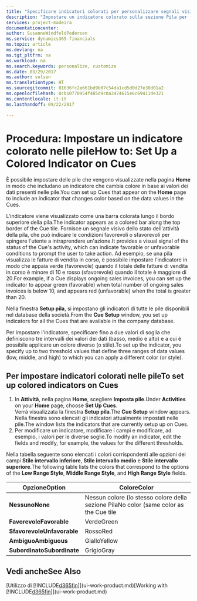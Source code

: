 ```yaml
---
title: "Specificare indicatori colorati per personalizzare segnali visivi sull'attività di una pila | Documenti Microsoft"
description: "Impostare un indicatore colorato sulla sezione Pila per fornire un segnale visivo per personalizzato per l'attività di una pila."
services: project-madeira
documentationcenter: 
author: SusanneWindfeldPedersen
ms.service: dynamics365-financials
ms.topic: article
ms.devlang: na
ms.tgt_pltfrm: na
ms.workload: na
ms.search.keywords: personalize, customize
ms.date: 03/29/2017
ms.author: solsen
ms.translationtype: HT
ms.sourcegitcommit: 81636fc2e661bd9b07c54da1cd5d0d27e30d01a2
ms.openlocfilehash: 0cb10770954f485d9c0a3474615e6c69411de321
ms.contentlocale: it-it
ms.lasthandoff: 09/22/2017

---
```

# <a name="how-to-set-up-a-colored-indicator-on-cues"></a><span data-ttu-id="542f2-103">Procedura: Impostare un indicatore colorato nelle pile</span><span class="sxs-lookup"><span data-stu-id="542f2-103">How to: Set Up a Colored Indicator on Cues</span></span>
<span data-ttu-id="542f2-104">È possibile impostare delle pile che vengono visualizzate nella pagina **Home** in modo che includano un indicatore che cambia colore in base ai valori dei dati presenti nelle pile.</span><span class="sxs-lookup"><span data-stu-id="542f2-104">You can set up Cues that appear on the **Home** page to include an indicator that changes color based on the data values in the Cues.</span></span>

<span data-ttu-id="542f2-105">L'indicatore viene visualizzato come una barra colorata lungo il bordo superiore della pila.</span><span class="sxs-lookup"><span data-stu-id="542f2-105">The indicator appears as a colored bar along the top border of the Cue tile.</span></span> <span data-ttu-id="542f2-106">Fornisce un segnale visivo dello stato dell'attività della pila, che può indicare le condizioni favorevoli o sfavorevoli per spingere l'utente a intraprendere un'azione.</span><span class="sxs-lookup"><span data-stu-id="542f2-106">It provides a visual signal of the status of the Cue's activity, which can indicate favorable or unfavorable conditions to prompt the user to take action.</span></span> <span data-ttu-id="542f2-107">Ad esempio, se una pila visualizza le fatture di vendita in corso, è possibile impostare l'indicatore in modo che appaia verde (favorevole) quando il totale delle fatture di vendita in corso è minore di 10 e rosso (sfavorevole) quando il totale è maggiore di 20.</span><span class="sxs-lookup"><span data-stu-id="542f2-107">For example, if a Cue displays ongoing sales invoices, you can set up the indicator to appear green (favorable) when total number of ongoing sales invoices is below 10, and appears red (unfavorable) when the total is greater than 20.</span></span>

<span data-ttu-id="542f2-108">Nella finestra **Setup pila**, si impostano gli indicatori di tutte le pile disponibili nel database della società.</span><span class="sxs-lookup"><span data-stu-id="542f2-108">From the **Cue Setup** window, you set up indicators for all the Cues that are available in the company database.</span></span>

<span data-ttu-id="542f2-109">Per impostare l'indicatore, specificare fino a due valori di soglia che definiscono tre intervalli dei valori dei dati (basso, medio e alto) e a cui è possibile applicare un colore diverso (o stile).</span><span class="sxs-lookup"><span data-stu-id="542f2-109">To set up the indicator, you specify up to two threshold values that define three ranges of data values (low, middle, and high) to which you can apply a different color (or style).</span></span>

## <a name="to-set-up-colored-indicators-on-cues"></a><span data-ttu-id="542f2-110">Per impostare indicatori colorati nelle pile</span><span class="sxs-lookup"><span data-stu-id="542f2-110">To set up colored indicators on Cues</span></span>
1. <span data-ttu-id="542f2-111">In **Attività**, nella pagina **Home**, scegliere **Imposta pile**.</span><span class="sxs-lookup"><span data-stu-id="542f2-111">Under **Activities** on your **Home** page, choose **Set Up Cues**.</span></span>  
   <span data-ttu-id="542f2-112">Verrà visualizzata la finestra **Setup pila**.</span><span class="sxs-lookup"><span data-stu-id="542f2-112">The **Cue Setup** window appears.</span></span> <span data-ttu-id="542f2-113">Nella finestra sono elencati gli indicatori attualmente impostati nelle pile.</span><span class="sxs-lookup"><span data-stu-id="542f2-113">The window lists the indicators that are currently setup up on Cues.</span></span>
2. <span data-ttu-id="542f2-114">Per modificare un indicatore, modificare i campi e modificare, ad esempio, i valori per le diverse soglie.</span><span class="sxs-lookup"><span data-stu-id="542f2-114">To modify an indicator, edit the fields and modify, for example, the values for the different thresholds.</span></span>  

<span data-ttu-id="542f2-115">Nella tabella seguente sono elencati i colori corrispondenti alle opzioni dei campi **Stile intervallo inferiore**, **Stile intervallo medio** e **Stile intervallo superiore**.</span><span class="sxs-lookup"><span data-stu-id="542f2-115">The following table lists the colors that correspond to the options of the **Low Range Style**, **Middle Range Style**, and **High Range Style** fields.</span></span>

| <span data-ttu-id="542f2-116">Opzione</span><span class="sxs-lookup"><span data-stu-id="542f2-116">Option</span></span> | <span data-ttu-id="542f2-117">Colore</span><span class="sxs-lookup"><span data-stu-id="542f2-117">Color</span></span> |
| --- | --- |
| <span data-ttu-id="542f2-118">**Nessuno**</span><span class="sxs-lookup"><span data-stu-id="542f2-118">**None**</span></span> |<span data-ttu-id="542f2-119">Nessun colore (lo stesso colore della sezione Pila</span><span class="sxs-lookup"><span data-stu-id="542f2-119">No color (same color as the Cue tile</span></span> |
| <span data-ttu-id="542f2-120">**Favorevole**</span><span class="sxs-lookup"><span data-stu-id="542f2-120">**Favorable**</span></span> |<span data-ttu-id="542f2-121">Verde</span><span class="sxs-lookup"><span data-stu-id="542f2-121">Green</span></span> |
| <span data-ttu-id="542f2-122">**Sfavorevole**</span><span class="sxs-lookup"><span data-stu-id="542f2-122">**Unfavorable**</span></span> |<span data-ttu-id="542f2-123">Rosso</span><span class="sxs-lookup"><span data-stu-id="542f2-123">Red</span></span> |
| <span data-ttu-id="542f2-124">**Ambiguo**</span><span class="sxs-lookup"><span data-stu-id="542f2-124">**Ambiguous**</span></span> |<span data-ttu-id="542f2-125">Giallo</span><span class="sxs-lookup"><span data-stu-id="542f2-125">Yellow</span></span> |
| <span data-ttu-id="542f2-126">**Subordinato**</span><span class="sxs-lookup"><span data-stu-id="542f2-126">**Subordinate**</span></span> |<span data-ttu-id="542f2-127">Grigio</span><span class="sxs-lookup"><span data-stu-id="542f2-127">Gray</span></span> |

## <a name="see-also"></a><span data-ttu-id="542f2-128">Vedi anche</span><span class="sxs-lookup"><span data-stu-id="542f2-128">See Also</span></span>
<span data-ttu-id="542f2-129">[Utilizzo di [!INCLUDE[d365fin](includes/d365fin_md.md)]](ui-work-product.md)</span><span class="sxs-lookup"><span data-stu-id="542f2-129">[Working with [!INCLUDE[d365fin](includes/d365fin_md.md)]](ui-work-product.md)</span></span>

